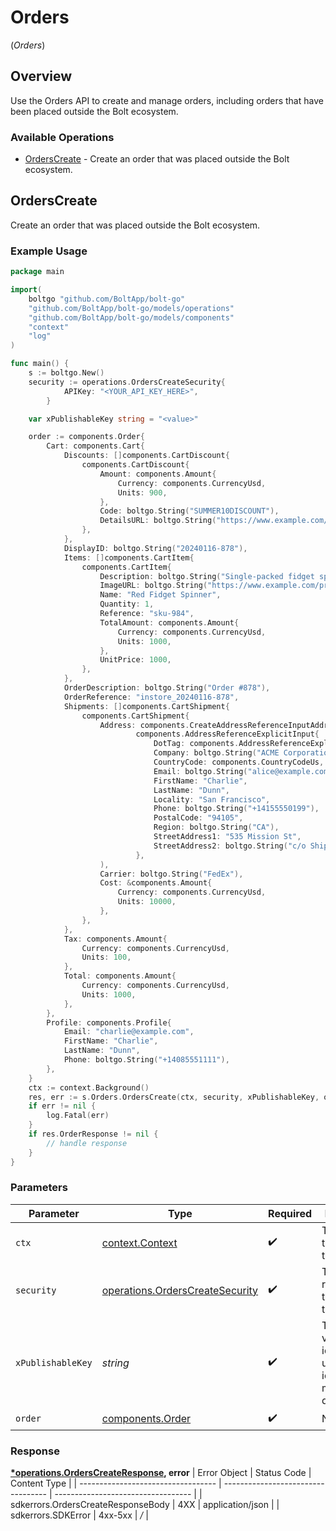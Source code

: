 # Orders
(*Orders*)

## Overview

Use the Orders API to create and manage orders, including orders that have been placed outside the Bolt ecosystem.


### Available Operations

* [OrdersCreate](#orderscreate) - Create an order that was placed outside the Bolt ecosystem.

## OrdersCreate

Create an order that was placed outside the Bolt ecosystem.


### Example Usage

```go
package main

import(
	boltgo "github.com/BoltApp/bolt-go"
	"github.com/BoltApp/bolt-go/models/operations"
	"github.com/BoltApp/bolt-go/models/components"
	"context"
	"log"
)

func main() {
    s := boltgo.New()
    security := operations.OrdersCreateSecurity{
            APIKey: "<YOUR_API_KEY_HERE>",
        }

    var xPublishableKey string = "<value>"

    order := components.Order{
        Cart: components.Cart{
            Discounts: []components.CartDiscount{
                components.CartDiscount{
                    Amount: components.Amount{
                        Currency: components.CurrencyUsd,
                        Units: 900,
                    },
                    Code: boltgo.String("SUMMER10DISCOUNT"),
                    DetailsURL: boltgo.String("https://www.example.com/SUMMER-SALE"),
                },
            },
            DisplayID: boltgo.String("20240116-878"),
            Items: []components.CartItem{
                components.CartItem{
                    Description: boltgo.String("Single-packed fidget spinner, red"),
                    ImageURL: boltgo.String("https://www.example.com/products/984/image.png"),
                    Name: "Red Fidget Spinner",
                    Quantity: 1,
                    Reference: "sku-984",
                    TotalAmount: components.Amount{
                        Currency: components.CurrencyUsd,
                        Units: 1000,
                    },
                    UnitPrice: 1000,
                },
            },
            OrderDescription: boltgo.String("Order #878"),
            OrderReference: "instore_20240116-878",
            Shipments: []components.CartShipment{
                components.CartShipment{
                    Address: components.CreateAddressReferenceInputAddressReferenceExplicitInput(
                            components.AddressReferenceExplicitInput{
                                DotTag: components.AddressReferenceExplicitTagExplicit,
                                Company: boltgo.String("ACME Corporation"),
                                CountryCode: components.CountryCodeUs,
                                Email: boltgo.String("alice@example.com"),
                                FirstName: "Charlie",
                                LastName: "Dunn",
                                Locality: "San Francisco",
                                Phone: boltgo.String("+14155550199"),
                                PostalCode: "94105",
                                Region: boltgo.String("CA"),
                                StreetAddress1: "535 Mission St",
                                StreetAddress2: boltgo.String("c/o Shipping Department"),
                            },
                    ),
                    Carrier: boltgo.String("FedEx"),
                    Cost: &components.Amount{
                        Currency: components.CurrencyUsd,
                        Units: 10000,
                    },
                },
            },
            Tax: components.Amount{
                Currency: components.CurrencyUsd,
                Units: 100,
            },
            Total: components.Amount{
                Currency: components.CurrencyUsd,
                Units: 1000,
            },
        },
        Profile: components.Profile{
            Email: "charlie@example.com",
            FirstName: "Charlie",
            LastName: "Dunn",
            Phone: boltgo.String("+14085551111"),
        },
    }
    ctx := context.Background()
    res, err := s.Orders.OrdersCreate(ctx, security, xPublishableKey, order)
    if err != nil {
        log.Fatal(err)
    }
    if res.OrderResponse != nil {
        // handle response
    }
}
```

### Parameters

| Parameter                                                                          | Type                                                                               | Required                                                                           | Description                                                                        |
| ---------------------------------------------------------------------------------- | ---------------------------------------------------------------------------------- | ---------------------------------------------------------------------------------- | ---------------------------------------------------------------------------------- |
| `ctx`                                                                              | [context.Context](https://pkg.go.dev/context#Context)                              | :heavy_check_mark:                                                                 | The context to use for the request.                                                |
| `security`                                                                         | [operations.OrdersCreateSecurity](../../models/operations/orderscreatesecurity.md) | :heavy_check_mark:                                                                 | The security requirements to use for the request.                                  |
| `xPublishableKey`                                                                  | *string*                                                                           | :heavy_check_mark:                                                                 | The publicly viewable identifier used to identify a merchant division.             |
| `order`                                                                            | [components.Order](../../models/components/order.md)                               | :heavy_check_mark:                                                                 | N/A                                                                                |


### Response

**[*operations.OrdersCreateResponse](../../models/operations/orderscreateresponse.md), error**
| Error Object                       | Status Code                        | Content Type                       |
| ---------------------------------- | ---------------------------------- | ---------------------------------- |
| sdkerrors.OrdersCreateResponseBody | 4XX                                | application/json                   |
| sdkerrors.SDKError                 | 4xx-5xx                            | */*                                |
